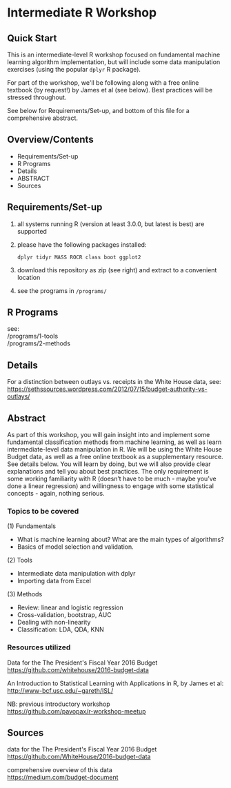 # Intermediate R Workshop


Quick Start
-------------------------------------------------------------------------------
This is an intermediate-level R workshop focused on fundamental machine learning algorithm implementation, but will include some data manipulation exercises (using the popular `dplyr` R package).

For part of the workshop, we'll be following along with a free online textbook (by request!) by James et al (see below). Best practices will be stressed throughout.

See below for Requirements/Set-up, and bottom of this file for a comprehensive abstract.

Overview/Contents
-------------------------------------------------------------------------------
* Requirements/Set-up
* R Programs
* Details
* ABSTRACT
* Sources


Requirements/Set-up
-------------------------------------------------------------------------------
1. all systems running R (version at least 3.0.0, but latest is best)
   are supported

2. please have the following packages installed:
	
	`dplyr tidyr MASS ROCR class boot ggplot2`

3. download this repository as zip (see right) and extract to a
   convenient location

4. see the programs in `/programs/`

R Programs
-------------------------------------------------------------------------------
see:  
/programs/1-tools  
/programs/2-methods  


Details
-------------------------------------------------------------------------------
For a distinction between outlays vs. receipts in the White House data, see:  
https://sethssources.wordpress.com/2012/07/15/budget-authority-vs-outlays/


Abstract
-------------------------------------------------------------------------------
As part of this workshop, you will gain insight into and implement some fundamental classification methods from machine learning, as well as learn intermediate-level data manipulation in R. We will be using the White House Budget data, as well as a free online textbook as a supplementary resource. See details below. You will learn by doing, but we will also provide clear explanations and tell you about best practices. The only requirement is some working familiarity with R (doesn’t have to be much - maybe you’ve done a linear regression) and willingness to engage with some statistical concepts - again, nothing serious. 

### Topics to be covered 
(1) Fundamentals  
* What is machine learning about? What are the main types of algorithms?
* Basics of model selection and validation.

(2) Tools  
* Intermediate data manipulation with dplyr
* Importing data from Excel

(3) Methods  
* Review: linear and logistic regression
* Cross-validation, bootstrap, AUC
* Dealing with non-linearity
* Classification: LDA, QDA, KNN

### Resources utilized
Data for the The President's Fiscal Year 2016 Budget  
https://github.com/whitehouse/2016-budget-data

An Introduction to Statistical Learning with Applications in R, by James et al:  
http://www-bcf.usc.edu/~gareth/ISL/

NB: previous introductory workshop  
    https://github.com/pavopax/r-workshop-meetup



Sources
-------------------------------------------------------------------------------
data for the The President's Fiscal Year 2016 Budget  
https://github.com/WhiteHouse/2016-budget-data

comprehensive overview of this data  
https://medium.com/budget-document

